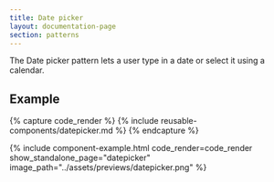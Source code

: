 ```yaml
---
title: Date picker
layout: documentation-page
section: patterns
---
```


The Date picker pattern lets a user type in a date or select it using a calendar.

## Example

{% capture code_render %}
  {% include reusable-components/datepicker.md %}
{% endcapture %}

{% include component-example.html code_render=code_render show_standalone_page="datepicker" image_path="../assets/previews/datepicker.png" %}
